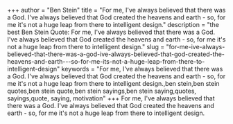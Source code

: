 +++
author = "Ben Stein"
title = "For me, I've always believed that there was a God. I've always believed that God created the heavens and earth - so, for me it's not a huge leap from there to intelligent design."
description = "the best Ben Stein Quote: For me, I've always believed that there was a God. I've always believed that God created the heavens and earth - so, for me it's not a huge leap from there to intelligent design."
slug = "for-me-ive-always-believed-that-there-was-a-god-ive-always-believed-that-god-created-the-heavens-and-earth---so-for-me-its-not-a-huge-leap-from-there-to-intelligent-design"
keywords = "For me, I've always believed that there was a God. I've always believed that God created the heavens and earth - so, for me it's not a huge leap from there to intelligent design.,ben stein,ben stein quotes,ben stein quote,ben stein sayings,ben stein saying,quotes, sayings,quote, saying, motivation"
+++
For me, I've always believed that there was a God. I've always believed that God created the heavens and earth - so, for me it's not a huge leap from there to intelligent design.

